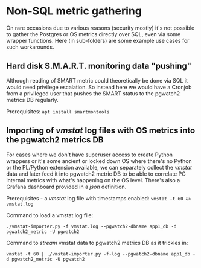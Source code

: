 # Non-SQL metric gathering

On rare occasions due to various reasons (security mostly) it's not possible to gather the Postgres or OS metrics directly
over SQL, even via some wrapper functions. Here (in sub-folders) are some example use cases for such workarounds.

## Hard disk S.M.A.R.T. monitoring data "pushing"

Although reading of SMART metric could theoretically be done via SQL it would need privilege escalation. So instead here
we would have a Cronjob from a privileged user that pushes the SMART status to the pgwatch2 metrics DB regularly.

Prerequisites: `apt install smartmontools`
 
## Importing of *vmstat* log files with OS metrics into the pgwatch2 metrics DB 

For cases where we don't have superuser access to create Python wrappers or it's some ancient or locked down OS where
there's no Python or the PL/Python extension available, we can separately collect the *vmstat* data and later feed it
into pgwatch2 metric DB to be able to correlate PG internal metrics with what's happening on the OS level. There's also
a Grafana dashboard provided in a *json* definition. 
     

Prerequisites - a *vmstat* log file with timestamps enabled: `vmstat -t 60 &> vmstat.log`

Command to load a vmstat log file:

```
./vmstat-importer.py -f vmstat.log --pgwatch2-dbname app1_db -d pgwatch2_metric -U pgwatch2
```

Command to *stream* vmstat data to pgwatch2 metrics DB as it trickles in:

```
vmstat -t 60 | ./vmstat-importer.py -f-log --pgwatch2-dbname app1_db -d pgwatch2_metric -U pgwatch2
```
